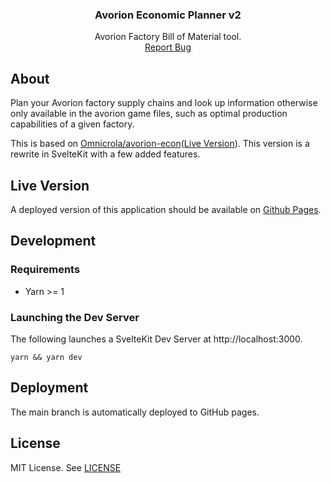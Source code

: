 <h3 align="center">Avorion Economic Planner v2</h3>
  <p align="center">
    Avorion Factory Bill of Material tool.
    <br />
    <a href="https://github.com/richardtreier/avorion-econ-v2/issues">Report Bug</a>
  </p>
</div>

## About

Plan your Avorion factory supply chains and look up information otherwise only available in the avorion game files, such as optimal production capabilities of a given factory.

This is based on [Omnicrola/avorion-econ](https://github.com/Omnicrola/avorion-econ)([Live Version](https://omnicrola.github.io/avorion-econ/)). This version is a rewrite in SvelteKit with a few added features.

## Live Version

A deployed version of this application should be available on [Github Pages](#TODO).

## Development

### Requirements

- Yarn >= 1

### Launching the Dev Server

The following launches a SvelteKit Dev Server at http://localhost:3000.

```shell script
yarn && yarn dev
```

## Deployment

The main branch is automatically deployed to GitHub pages.

## License

MIT License. See [LICENSE](./LICENSE)
